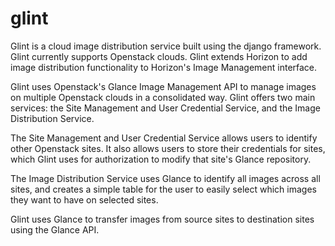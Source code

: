 glint
=====

Glint is a cloud image distribution service built using the django framework. Glint currently supports Openstack clouds. Glint extends Horizon to add image distribution functionality to Horizon's Image Management interface. 

Glint uses Openstack's Glance Image Management API to manage images on multiple Openstack clouds in a consolidated way. Glint offers two main services: the Site Management and User Credential Service, and the Image Distribution Service.

The Site Management and User Credential Service allows users to identify other Openstack sites. It also allows users to store their credentials for sites, which Glint uses for authorization to modify that site's Glance repository.

The Image Distribution Service uses Glance to identify all images across all sites, and creates a simple table for the user to easily select which images they want to have on selected sites.

Glint uses Glance to transfer images from source sites to destination sites using the Glance API.

